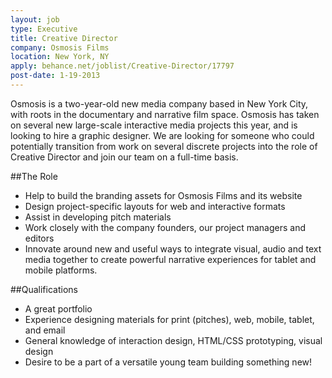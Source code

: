 ```yaml
---
layout: job
type: Executive
title: Creative Director
company: Osmosis Films
location: New York, NY
apply: behance.net/joblist/Creative-Director/17797
post-date: 1-19-2013
--- 
```


Osmosis is a two-year-old new media company based in New York City, with roots in the documentary and narrative film space.  Osmosis has taken on several new large-scale interactive media projects this year, and is looking to hire a graphic designer. We are looking for someone who could potentially transition from work on several discrete projects into the role of Creative Director and join our team on a full-time basis.

##The Role
* Help to build the branding assets for Osmosis Films and its website
* Design project-specific layouts for web and interactive formats
* Assist in developing pitch materials
* Work closely with the company founders, our project managers and editors
* Innovate around new and useful ways to integrate visual, audio and text media together to create powerful narrative experiences for tablet and mobile platforms.

##Qualifications
* A great portfolio
* Experience designing materials for print (pitches), web, mobile, tablet, and email
* General knowledge of interaction design, HTML/CSS prototyping, visual design
* Desire to be a part of a versatile young team building something new!